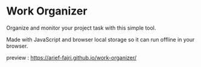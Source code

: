 # Work Organizer

Organize and monitor your project task with this simple tool.

Made with JavaScript and browser local storage so it can run offline in your browser.

preview : https://arief-fajri.github.io/work-organizer/